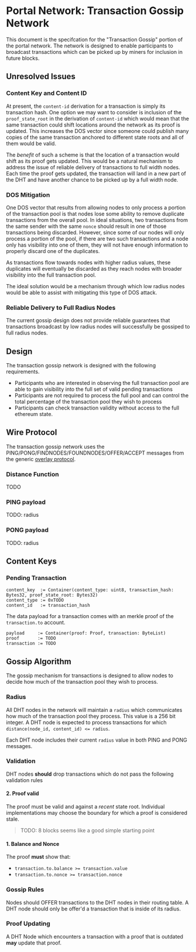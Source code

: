 # Portal Network: Transaction Gossip Network

This document is the specifcation for the "Transaction Gossip" portion of the portal network.  The network is designed to enable participants to broadcast transactions which can be picked up by miners for inclusion in future blocks.

## Unresolved Issues

### Content Key and Content ID

At present, the `content-id` derivation for a transaction is simply its transaction hash. One option we may want to consider is inclusion of the `proof_state_root` in the derivation of `content-id` which would mean that the same transaction could shift locations around the network as its proof is updated.  This increases the DOS vector since someone could publish many copies of the same transaction anchored to different state roots and all of them would be valid.

The *benefit* of such a scheme is that the location of a transaction would shift as its proof gets updated.  This would be a natural mechanism to address the issue of reliable delivery of transactions to full width nodes.  Each time the proof gets updated, the transaction will land in a new part of the DHT and have another chance to be picked up by a full width node.

### DOS Mitigation

One DOS vector that results from allowing nodes to only process a portion of the transaction pool is that nodes lose some ability to remove duplicate transactions from the overall pool.  In ideal situations, two transactions from the same sender with the same `nonce` should result in one of those transactions being discarded.  However, since some of our nodes will only process a portion of the pool, if there are two such transactions and a node only has visibility into one of them, they will not have enough information to properly discard one of the duplicates.

As transactions flow towards nodes with higher radius values, these duplicates will eventually be discarded as they reach nodes with broader visibility into the full transaction pool.

The ideal solution would be a mechanism through which low radius nodes would be able to assist with mitigating this type of DOS attack.

### Reliable Delivery to Full Radius Nodes

The current gossip design does not provide reliable guarantees that transactions broadcast by low radius nodes will successfully be gossiped to full radius nodes.

## Design

The transaction gossip network is designed with the following requirements.

- Participants who are interested in observing the full transaction pool are able to gain visibility into the full set of valid pending transactions
- Participants are not required to process the full pool and can control the total percentage of the transaction pool they wish to process
- Participants can check transaction validity without access to the full ethereum state.


## Wire Protocol

The transaction gossip network uses the PING/PONG/FINDNODES/FOUNDNODES/OFFER/ACCEPT messages from the generic [overlay protocol](./TODO).

### Distance Function

TODO

### PING payload

TODO: radius

### PONG payload

TODO: radius

## Content Keys

### Pending Transaction

```
content_key  := Container(content_type: uint8, transaction_hash: Bytes32, proof_state_root: Bytes32)
content_type := 0xTODO
content_id   := transaction_hash
```

The data payload for a transaction comes with an merkle proof of the `transaction.to` account.

```
payload     := Container(proof: Proof, transaction: ByteList)
proof       := TODO
transaction := TODO
```


## Gossip Algorithm

The gossip mechanism for transactions is designed to allow nodes to decide how much of the transaction pool they wish to process.

### Radius

All DHT nodes in the network will maintain a `radius` which communicates how much of the transaction pool they process.  This value is a 256 bit integer.  A DHT node is expected to process transactions for which `distance(node_id, content_id) <= radius`.

Each DHT node includes their current `radius` value in both PING and PONG messages.


### Validation

DHT nodes **should** drop transactions which do not pass the following validation rules


#### 2. Proof valid

The proof must be valid and against a *recent* state root. Individual implementations may choose the boundary for which a proof is considered stale.

> TODO: 8 blocks seems like a good simple starting point

#### 1. Balance and Nonce

The proof **must** show that:

- `transaction.to.balance >= transaction.value`
- `transaction.to.nonce >= transaction.nonce`

### Gossip Rules

Nodes should OFFER transactions to the DHT nodes in their routing table.  A DHT node should only be offer'd a transaction that is inside of its radius.

### Proof Updating

A DHT Node which encounters a transaction with a proof that is outdated **may** update that proof.
